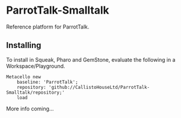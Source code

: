 # ParrotTalk-Smalltalk
Reference platform for ParrotTalk.

## Installing
To install in Squeak, Pharo and GemStone, evaluate the following in a Workspace/Playground.

```
Metacello new
    baseline: 'ParrotTalk';
    repository: 'github://CallistoHouseLtd/ParrotTalk-Smalltalk/repository;'
    load
```

More info coming...